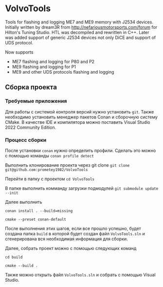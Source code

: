# VolvoTools

Tools for flashing and logging ME7 and ME9 memory with J2534 devices.
Initially written by dream3R from http://nefariousmotorsports.com/forum
for Hilton's Tuning Studio. 
HTL was decompiled and rewritten in C++.
Later was added support of generic J2534 devices not only DiCE
and support of UDS protocol.

Now supports
- ME7 flashing and logging for P80 and P2
- ME9 flashing and logging for P1
- ME9 and other UDS protocols flashing and logging

## Сборка проекта
### Требуемые приложения
Для работы с системой контроля версий нужно установить `git`. 
Также необходимо установить менеджер пакетов Conan и сборочную систему CMake.
В качестве IDE и компилятора можно поставить Visual Studio 2022 Community Edition.

### Процесс сборки
После установки `conan` нужно определить профили. Сделать это можно с помощью команды
`conan profile detect`

Выполнить клонирование проекта через git clone
`git clone git@github.com:prometey1982/VolvoTools`

Перейти в папку с проектом
`cd VolvoTools`

В папке выполнить комманду загрузки подмодулей
`git submodule update --init`

Далее выполнить

`conan install . --build=missing`

`cmake --preset conan-default`

После выполнения этих шагов, если все прошло успешно, будет создана папка `build` в которой будет создан файл `VolvoTools.sln` и сгенерирована вся необходимая информация для сборки. 

Далее, собрать проект можно с помощью следующих команд

`cd build`

`cmake --build .`

Также можно открыть файл `VolvoTools.sln` и собрать с помощью Visual Studio.
